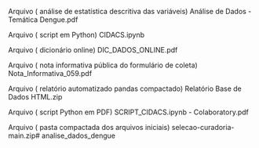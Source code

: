 Arquivo ( análise de estatística descritiva das variáveis) Análise de Dados - Temática Dengue.pdf 


Arquivo ( script em Python) CIDACS.ipynb


Arquivo ( dicionário online) DIC_DADOS_ONLINE.pdf


Arquivo ( nota informativa pública do formulário de coleta) Nota_Informativa_059.pdf


Arquivo ( relatório automatizado pandas compactado) Relatório Base de Dados HTML.zip


Arquivo ( script Python em PDF) SCRIPT_CIDACS.ipynb - Colaboratory.pdf


Arquivo ( pasta compactada dos arquivos iniciais) selecao-curadoria-main.zip# analise_dados_dengue
